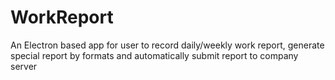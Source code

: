 # WorkReport
An Electron based app for user to record daily/weekly work report, generate special report by formats and automatically submit report to company server  
